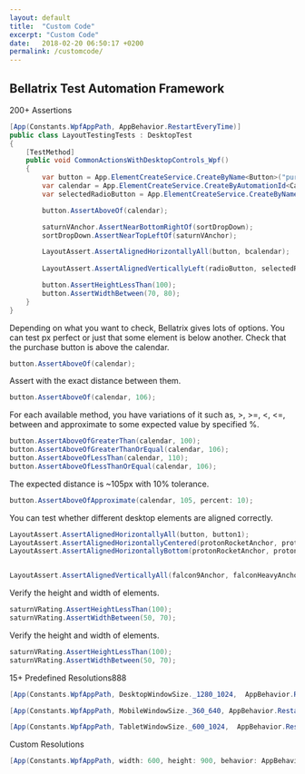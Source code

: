 ```yaml
---
layout: default
title:  "Custom Code"
excerpt: "Custom Code"
date:   2018-02-20 06:50:17 +0200
permalink: /customcode/
---
```

Bellatrix Test Automation Framework 
---------------------------------------------------------


200+ Assertions
```csharp
[App(Constants.WpfAppPath, AppBehavior.RestartEveryTime)]
public class LayoutTestingTests : DesktopTest
{
    [TestMethod]
    public void CommonActionsWithDesktopControls_Wpf()
    {
        var button = App.ElementCreateService.CreateByName<Button>("purchaseButton");
        var calendar = App.ElementCreateService.CreateByAutomationId<Calendar>("calendar");
        var selectedRadioButton = App.ElementCreateService.CreateByName<RadioButton>("selectedRadioButton");

        button.AssertAboveOf(calendar);

        saturnVAnchor.AssertNearBottomRightOf(sortDropDown);
        sortDropDown.AssertNearTopLeftOf(saturnVAnchor);

        LayoutAssert.AssertAlignedHorizontallyAll(button, bcalendar);
        
        LayoutAssert.AssertAlignedVerticallyLeft(radioButton, selectedRadioButton);

        button.AssertHeightLessThan(100);
        button.AssertWidthBetween(70, 80);
    }
}
```

Depending on what you want to check, Bellatrix gives lots of options. You can test px perfect or just that some element is below another. Check that the purchase button is above the calendar.
```csharp
button.AssertAboveOf(calendar);
```

Assert with the exact distance between them.
```csharp
button.AssertAboveOf(calendar, 106);
```


For each available method, you have variations of it such as, >, >=, <, <=, between and approximate to some expected value by specified %.
```csharp
button.AssertAboveOfGreaterThan(calendar, 100);
button.AssertAboveOfGreaterThanOrEqual(calendar, 106);
button.AssertAboveOfLessThan(calendar, 110);
button.AssertAboveOfLessThanOrEqual(calendar, 106);
```

The expected distance is ~105px with 10% tolerance.
```csharp
button.AssertAboveOfApproximate(calendar, 105, percent: 10);
```

You can test whether different desktop elements are aligned correctly.
```csharp
LayoutAssert.AssertAlignedHorizontallyAll(button, button1);
LayoutAssert.AssertAlignedHorizontallyCentered(protonRocketAnchor, protonMAnchor, saturnVAnchor);
LayoutAssert.AssertAlignedHorizontallyBottom(protonRocketAnchor, protonMAnchor, saturnVAnchor);


LayoutAssert.AssertAlignedVerticallyAll(falcon9Anchor, falconHeavyAnchor);
```


Verify the height and width of elements.
```csharp
saturnVRating.AssertHeightLessThan(100);
saturnVRating.AssertWidthBetween(50, 70);
```

Verify the height and width of elements.
```csharp
saturnVRating.AssertHeightLessThan(100);
saturnVRating.AssertWidthBetween(50, 70);
```


15+ Predefined Resolutions888

```csharp
[App(Constants.WpfAppPath, DesktopWindowSize._1280_1024,  AppBehavior.RestartEveryTime)]
```

```csharp
[App(Constants.WpfAppPath, MobileWindowSize._360_640, AppBehavior.RestartEveryTime)]
```

```csharp
[App(Constants.WpfAppPath, TabletWindowSize._600_1024,  AppBehavior.RestartEveryTime)]
```

Custom Resolutions
```csharp
[App(Constants.WpfAppPath, width: 600, height: 900, behavior: AppBehavior.RestartEveryTime)]
```